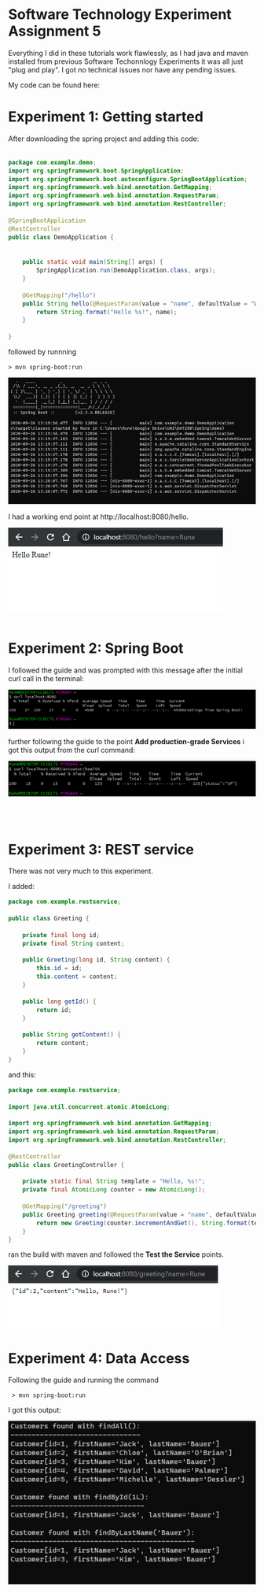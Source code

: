 # Software Technology Experiment Assignment 5

Everything I did in these tutorials work flawlessly, as I had java and maven installed from previous Software Techonnlogy Experiments it was all just "plug and play". I got no technical issues nor have any pending issues.

My code can be found here: 

# Experiment 1: Getting started

After downloading the spring project and adding this code:

```Java

package com.example.demo;
import org.springframework.boot.SpringApplication;
import org.springframework.boot.autoconfigure.SpringBootApplication;
import org.springframework.web.bind.annotation.GetMapping;
import org.springframework.web.bind.annotation.RequestParam;
import org.springframework.web.bind.annotation.RestController;
              
@SpringBootApplication
@RestController
public class DemoApplication {
                
                  
    public static void main(String[] args) {
        SpringApplication.run(DemoApplication.class, args);
    }
                  
    @GetMapping("/hello")
    public String hello(@RequestParam(value = "name", defaultValue = "World") String name) {
        return String.format("Hello %s!", name);
    }
                
}
```

followed by runnning 

```console
> mvn spring-boot:run
```

![](img/Spring_run.png)

I had a working end point at http://localhost:8080/hello.

![](img/localhost_spring_hello.png)
<br><br>

# Experiment 2: Spring Boot

I followed the guide and was prompted with this message after the initial curl call in the terminal:

![](img/curl_localhost.png)

further following the guide to the point **Add production-grade Services** i got this output from the curl command:

![](img/actuator_health.png)

<br><br>

# Experiment 3: REST service

There was not very much to this experiment.

I added:
```Java
package com.example.restservice;

public class Greeting {

	private final long id;
	private final String content;

	public Greeting(long id, String content) {
		this.id = id;
		this.content = content;
	}

	public long getId() {
		return id;
	}

	public String getContent() {
		return content;
	}
}
```

and this:
```Java
package com.example.restservice;

import java.util.concurrent.atomic.AtomicLong;

import org.springframework.web.bind.annotation.GetMapping;
import org.springframework.web.bind.annotation.RequestParam;
import org.springframework.web.bind.annotation.RestController;

@RestController
public class GreetingController {

	private static final String template = "Hello, %s!";
	private final AtomicLong counter = new AtomicLong();

	@GetMapping("/greeting")
	public Greeting greeting(@RequestParam(value = "name", defaultValue = "World") String name) {
		return new Greeting(counter.incrementAndGet(), String.format(template, name));
	}
}
```

ran the build with maven and followed the **Test the Service** points.

![](img/spring_rest_service.png)

# Experiment 4: Data Access

Following the guide and running the command 
```console
 > mvn spring-boot:run
 ```

I got this output:

![](img/spring_jpa_data.png)

